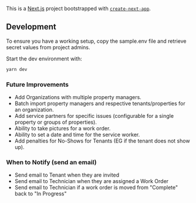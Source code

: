 This is a [Next.js](https://nextjs.org/) project bootstrapped with [`create-next-app`](https://github.com/vercel/next.js/tree/canary/packages/create-next-app).

## Development

To ensure you have a working setup, copy the sample.env file and retrieve secret values from project admins. 

Start the dev environment with:
```bash
yarn dev
```

### Future Improvements
- Add Organizations with multiple property managers.
- Batch import property managers and respective tenants/properties for an organization.
- Add service partners for specific issues (configurable for a single property or groups of properties).
- Ability to take pictures for a work order.
- Ability to set a date and time for the service worker.
- Add penalties for No-Shows for Tenants (EG if the tenant does not show up).

### When to Notify (send an email)
- Send email to Tenant when they are  invited
- Send email to Technician when they are assigned a Work Order
- Send email to Technician if a work order is moved from "Complete" back to "In Progress"